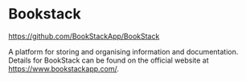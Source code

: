 # Bookstack

https://github.com/BookStackApp/BookStack

A platform for storing and organising information and documentation. Details for BookStack can be found on the official website at https://www.bookstackapp.com/.
